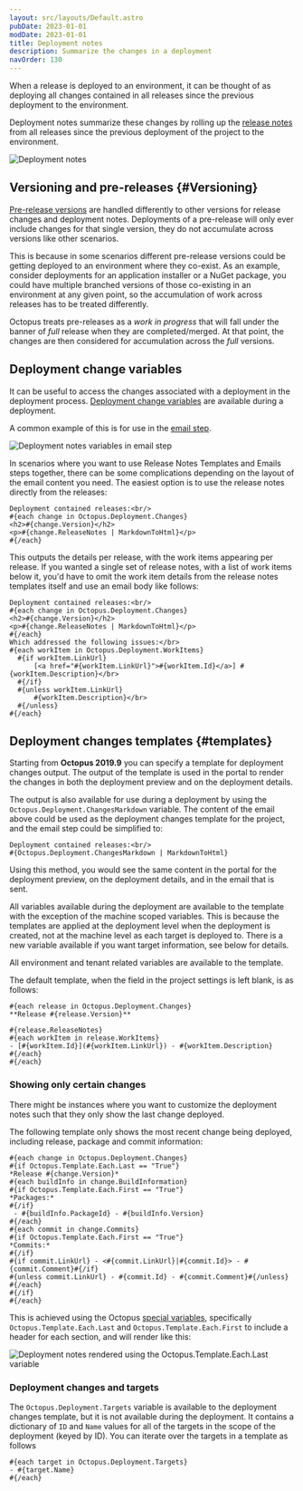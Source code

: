 ```yaml
---
layout: src/layouts/Default.astro
pubDate: 2023-01-01
modDate: 2023-01-01
title: Deployment notes
description: Summarize the changes in a deployment
navOrder: 130
---
```


When a release is deployed to an environment, it can be thought of as deploying all changes contained in all releases since the previous deployment to the environment.

Deployment notes summarize these changes by rolling up the [release notes](/docs/releases/release-notes) from all releases since the previous deployment of the project to the environment.  

![Deployment notes](/docs/releases/images/deployment-notes.png "width=500")

## Versioning and pre-releases  {#Versioning}

[Pre-release versions](/docs/packaging-applications/create-packages/versioning/#semver) are handled differently to other versions for release changes and deployment notes. Deployments of a pre-release will only ever include changes for that single version, they do not accumulate across versions like other scenarios.

This is because in some scenarios different pre-release versions could be getting deployed to an environment where they co-exist. As an example, consider deployments for an application installer or a NuGet package, you could have multiple branched versions of those co-existing in an environment at any given point, so the accumulation of work across releases has to be treated differently.

Octopus treats pre-releases as a *work in progress* that will fall under the banner of *full* release when they are completed/merged. At that point, the changes are then considered for accumulation across the *full* versions.

## Deployment change variables

It can be useful to access the changes associated with a deployment in the deployment process.
[Deployment change variables](/docs/projects/variables/system-variables/#deployment-changes) are available during a deployment.

A common example of this is for use in the [email step](/docs/projects/built-in-step-templates/email-notifications).  

![Deployment notes variables in email step](/docs/releases/images/deployment-notes-email-step.png "width=500")

In scenarios where you want to use Release Notes Templates and Emails steps together, there can be some complications depending on the layout of the email content you need. The easiest option is to use the release notes directly from the releases:

```
Deployment contained releases:<br/>
#{each change in Octopus.Deployment.Changes}
<h2>#{change.Version}</h2>
<p>#{change.ReleaseNotes | MarkdownToHtml}</p>
#{/each}

```

This outputs the details per release, with the work items appearing per release. If you wanted a single set of release notes, with a list of work items below it, you'd have to omit the work item details from the release notes templates itself and use an email body like follows:

```
Deployment contained releases:<br/>
#{each change in Octopus.Deployment.Changes}
<h2>#{change.Version}</h2>
<p>#{change.ReleaseNotes | MarkdownToHtml}</p>
#{/each}
Which addressed the following issues:</br>
#{each workItem in Octopus.Deployment.WorkItems}
  #{if workItem.LinkUrl}
      [<a href="#{workItem.LinkUrl}">#{workItem.Id}</a>] #{workItem.Description}</br>
  #{/if}
  #{unless workItem.LinkUrl}
      #{workItem.Description}</br>
  #{/unless}
#{/each}
```

## Deployment changes templates {#templates}

Starting from **Octopus 2019.9** you can specify a template for deployment changes output. The output of the template is used in the portal to render the changes in both the deployment preview and on the deployment details.

The output is also available for use during a deployment by using the `Octopus.Deployment.ChangesMarkdown` variable. The content of the email above could be used as the deployment changes template for the project, and the email step could be simplified to:

```
Deployment contained releases:<br/>
#{Octopus.Deployment.ChangesMarkdown | MarkdownToHtml}
```

Using this method, you would see the same content in the portal for the deployment preview, on the deployment details, and in the email that is sent.

All variables available during the deployment are available to the template with the exception of the machine scoped variables. This is because the templates are applied at the deployment level when the deployment is created, not at the machine level as each target is deployed to. There is a new variable available if you want target information, see below for details.

All environment and tenant related variables are available to the template.

The default template, when the field in the project settings is left blank, is as follows:

```
#{each release in Octopus.Deployment.Changes}
**Release #{release.Version}**

#{release.ReleaseNotes}
#{each workItem in release.WorkItems}
- [#{workItem.Id}](#{workItem.LinkUrl}) - #{workItem.Description}
#{/each}
#{/each}
```

### Showing only certain changes

There might be instances where you want to customize the deployment notes such that they only show the last change deployed. 

The following template only shows the most recent change being deployed, including release, package and commit information:

```
#{each change in Octopus.Deployment.Changes}
#{if Octopus.Template.Each.Last == "True"}
*Release #{change.Version}*
#{each buildInfo in change.BuildInformation}
#{if Octopus.Template.Each.First == "True"}
*Packages:*
#{/if}
 - #{buildInfo.PackageId} - #{buildInfo.Version}
#{/each}
#{each commit in change.Commits}
#{if Octopus.Template.Each.First == "True"}
*Commits:*
#{/if}
#{if commit.LinkUrl} - <#{commit.LinkUrl}|#{commit.Id}> - #{commit.Comment}#{/if}
#{unless commit.LinkUrl} - #{commit.Id} - #{commit.Comment}#{/unless}
#{/each}
#{/if}
#{/each}
```

This is achieved using the Octopus [special variables](https://octopus.com/docs/projects/variables/variable-substitutions#VariableSubstitutionSyntax-SpecialVariables), specifically `Octopus.Template.Each.Last` and `Octopus.Template.Each.First` to include a header for each section, and will render like this:

![Deployment notes rendered using the Octopus.Template.Each.Last variable](/docs/releases/images/deployment-notes-template-each-last-example.png "width=500")

### Deployment changes and targets

The `Octopus.Deployment.Targets` variable is available to the deployment changes template, but it is not available during the deployment. It contains a dictionary of `ID` and `Name` values for all of the targets in the scope of the deployment (keyed by ID). You can iterate over the targets in a template as follows

```
#{each target in Octopus.Deployment.Targets}
- #{target.Name}
#{/each}
```


